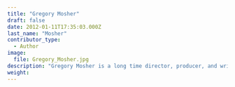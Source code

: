```yaml
---
title: "Gregory Mosher"
draft: false
date: 2012-01-11T17:35:03.000Z
last_name: "Mosher"
contributor_type:
  - Author
image:
  file: Gregory_Mosher.jpg
description: "Gregory Mosher is a long time director, producer, and writer. He is currently a professor at Columbia University."
weight:
---
```


